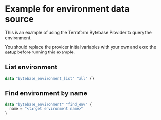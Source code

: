 # Example for environment data source

This is an example of using the Terraform Bytebase Provider to query the environment.

You should replace the provider initial variables with your own and exec the [setup](../setup/) before running this example.

## List environment

```terraform
data "bytebase_environment_list" "all" {}
```

## Find environment by name

```terraform
data "bytebase_environment" "find_env" {
  name = "<target environment name>"
}
```
